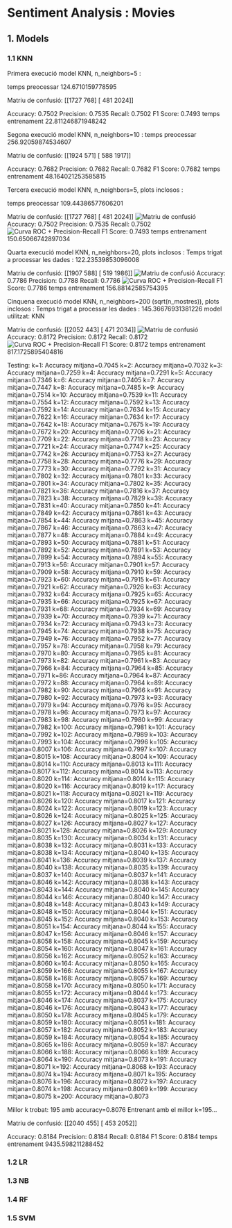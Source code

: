 # Sentiment Analysis : Movies

## 1. Models

### 1.1 KNN

Primera execució model KNN, n_neighbors=5 :

temps preocessar 124.6710159778595

Matriu de confusió:
[[1727  768]
 [ 481 2024]]

Accuracy: 0.7502
Precision: 0.7535
Recall: 0.7502
F1 Score: 0.7493
temps entrenament 22.811246871948242

Segona execució model KNN, n_neighbors=10 :
temps preocessar 256.92059874534607

Matriu de confusió:
[[1924  571]
 [ 588 1917]]

Accuracy: 0.7682
Precision: 0.7682
Recall: 0.7682
F1 Score: 0.7682
temps entrenament 48.164021253585815

Tercera execució model KNN, n_neighbors=5, plots inclosos :

temps preocessar 109.44386577606201

Matriu de confusió:
[[1727  768]
 [ 481 2024]]
![Matriu de confusió](KNN_evaluation/CM_KNN.png)
Accuracy: 0.7502
Precision: 0.7535
Recall: 0.7502
![Curva ROC + Precision-Recall](KNN_evaluation/ROC_PRECISIONRECALL_KNN.png)
F1 Score: 0.7493
temps entrenament 150.65066742897034

Quarta execució model KNN, n_neighbors=20, plots inclosos :
Temps trigat a processar les dades : 122.23539853096008

Matriu de confusió:
[[1907  588]
 [ 519 1986]]
![Matriu de confusió](KNN_evaluation/CM_KNN20.png)
Accuracy: 0.7786
Precision: 0.7788
Recall: 0.7786
![Curva ROC + Precision-Recall](KNN_evaluation/ROC_PRECISIONRECALL_KNN20.png)
F1 Score: 0.7786
temps entrenament 156.88142585754395

Cinquena execució model KNN, n_neighbors=200 (sqrt(n_mostres)), plots inclosos :
Temps trigat a processar les dades : 145.36676931381226
model utilitzat: KNN

Matriu de confusió:
[[2052  443]
 [ 471 2034]]
![Matriu de confusió](KNN_evaluation/CM_KNN200.png)
Accuracy: 0.8172
Precision: 0.8172
Recall: 0.8172
![Curva ROC + Precision-Recall](KNN_evaluation/ROC_PRECISIONRECALL_KNN200.png)
F1 Score: 0.8172
temps entrenament 817.1725895404816

Testing:
k=1: Accuracy mitjana=0.7045
k=2: Accuracy mitjana=0.7032
k=3: Accuracy mitjana=0.7259
k=4: Accuracy mitjana=0.7291
k=5: Accuracy mitjana=0.7346
k=6: Accuracy mitjana=0.7405
k=7: Accuracy mitjana=0.7447
k=8: Accuracy mitjana=0.7485
k=9: Accuracy mitjana=0.7514
k=10: Accuracy mitjana=0.7539
k=11: Accuracy mitjana=0.7554
k=12: Accuracy mitjana=0.7592
k=13: Accuracy mitjana=0.7592
k=14: Accuracy mitjana=0.7634
k=15: Accuracy mitjana=0.7622
k=16: Accuracy mitjana=0.7634
k=17: Accuracy mitjana=0.7642
k=18: Accuracy mitjana=0.7675
k=19: Accuracy mitjana=0.7672
k=20: Accuracy mitjana=0.7706
k=21: Accuracy mitjana=0.7709
k=22: Accuracy mitjana=0.7718
k=23: Accuracy mitjana=0.7721
k=24: Accuracy mitjana=0.7747
k=25: Accuracy mitjana=0.7742
k=26: Accuracy mitjana=0.7753
k=27: Accuracy mitjana=0.7758
k=28: Accuracy mitjana=0.7776
k=29: Accuracy mitjana=0.7773
k=30: Accuracy mitjana=0.7792
k=31: Accuracy mitjana=0.7802
k=32: Accuracy mitjana=0.7801
k=33: Accuracy mitjana=0.7801
k=34: Accuracy mitjana=0.7802
k=35: Accuracy mitjana=0.7821
k=36: Accuracy mitjana=0.7816
k=37: Accuracy mitjana=0.7823
k=38: Accuracy mitjana=0.7829
k=39: Accuracy mitjana=0.7831
k=40: Accuracy mitjana=0.7850
k=41: Accuracy mitjana=0.7849
k=42: Accuracy mitjana=0.7861
k=43: Accuracy mitjana=0.7854
k=44: Accuracy mitjana=0.7863
k=45: Accuracy mitjana=0.7867
k=46: Accuracy mitjana=0.7863
k=47: Accuracy mitjana=0.7877
k=48: Accuracy mitjana=0.7884
k=49: Accuracy mitjana=0.7893
k=50: Accuracy mitjana=0.7881
k=51: Accuracy mitjana=0.7892
k=52: Accuracy mitjana=0.7891
k=53: Accuracy mitjana=0.7899
k=54: Accuracy mitjana=0.7894
k=55: Accuracy mitjana=0.7913
k=56: Accuracy mitjana=0.7901
k=57: Accuracy mitjana=0.7909
k=58: Accuracy mitjana=0.7910
k=59: Accuracy mitjana=0.7923
k=60: Accuracy mitjana=0.7915
k=61: Accuracy mitjana=0.7921
k=62: Accuracy mitjana=0.7926
k=63: Accuracy mitjana=0.7932
k=64: Accuracy mitjana=0.7925
k=65: Accuracy mitjana=0.7935
k=66: Accuracy mitjana=0.7925
k=67: Accuracy mitjana=0.7931
k=68: Accuracy mitjana=0.7934
k=69: Accuracy mitjana=0.7939
k=70: Accuracy mitjana=0.7939
k=71: Accuracy mitjana=0.7934
k=72: Accuracy mitjana=0.7943
k=73: Accuracy mitjana=0.7945
k=74: Accuracy mitjana=0.7938
k=75: Accuracy mitjana=0.7949
k=76: Accuracy mitjana=0.7952
k=77: Accuracy mitjana=0.7957
k=78: Accuracy mitjana=0.7958
k=79: Accuracy mitjana=0.7970
k=80: Accuracy mitjana=0.7965
k=81: Accuracy mitjana=0.7973
k=82: Accuracy mitjana=0.7961
k=83: Accuracy mitjana=0.7966
k=84: Accuracy mitjana=0.7964
k=85: Accuracy mitjana=0.7971
k=86: Accuracy mitjana=0.7964
k=87: Accuracy mitjana=0.7972
k=88: Accuracy mitjana=0.7964
k=89: Accuracy mitjana=0.7982
k=90: Accuracy mitjana=0.7966
k=91: Accuracy mitjana=0.7980
k=92: Accuracy mitjana=0.7973
k=93: Accuracy mitjana=0.7979
k=94: Accuracy mitjana=0.7976
k=95: Accuracy mitjana=0.7978
k=96: Accuracy mitjana=0.7973
k=97: Accuracy mitjana=0.7983
k=98: Accuracy mitjana=0.7980
k=99: Accuracy mitjana=0.7982
k=100: Accuracy mitjana=0.7981
k=101: Accuracy mitjana=0.7992
k=102: Accuracy mitjana=0.7989
k=103: Accuracy mitjana=0.7993
k=104: Accuracy mitjana=0.7996
k=105: Accuracy mitjana=0.8007
k=106: Accuracy mitjana=0.7997
k=107: Accuracy mitjana=0.8015
k=108: Accuracy mitjana=0.8004
k=109: Accuracy mitjana=0.8014
k=110: Accuracy mitjana=0.8013
k=111: Accuracy mitjana=0.8017
k=112: Accuracy mitjana=0.8014
k=113: Accuracy mitjana=0.8020
k=114: Accuracy mitjana=0.8014
k=115: Accuracy mitjana=0.8020
k=116: Accuracy mitjana=0.8019
k=117: Accuracy mitjana=0.8021
k=118: Accuracy mitjana=0.8021
k=119: Accuracy mitjana=0.8026
k=120: Accuracy mitjana=0.8017
k=121: Accuracy mitjana=0.8024 
k=122: Accuracy mitjana=0.8019
k=123: Accuracy mitjana=0.8026
k=124: Accuracy mitjana=0.8025
k=125: Accuracy mitjana=0.8027
k=126: Accuracy mitjana=0.8027
k=127: Accuracy mitjana=0.8021
k=128: Accuracy mitjana=0.8026
k=129: Accuracy mitjana=0.8035
k=130: Accuracy mitjana=0.8034
k=131: Accuracy mitjana=0.8038
k=132: Accuracy mitjana=0.8031
k=133: Accuracy mitjana=0.8038
k=134: Accuracy mitjana=0.8040
k=135: Accuracy mitjana=0.8041
k=136: Accuracy mitjana=0.8039
k=137: Accuracy mitjana=0.8040
k=138: Accuracy mitjana=0.8035
k=139: Accuracy mitjana=0.8037
k=140: Accuracy mitjana=0.8037
k=141: Accuracy mitjana=0.8046
k=142: Accuracy mitjana=0.8038
k=143: Accuracy mitjana=0.8043
k=144: Accuracy mitjana=0.8040
k=145: Accuracy mitjana=0.8044
k=146: Accuracy mitjana=0.8040
k=147: Accuracy mitjana=0.8048
k=148: Accuracy mitjana=0.8043
k=149: Accuracy mitjana=0.8048
k=150: Accuracy mitjana=0.8044
k=151: Accuracy mitjana=0.8045
k=152: Accuracy mitjana=0.8040
k=153: Accuracy mitjana=0.8051
k=154: Accuracy mitjana=0.8044
k=155: Accuracy mitjana=0.8047
k=156: Accuracy mitjana=0.8046
k=157: Accuracy mitjana=0.8058
k=158: Accuracy mitjana=0.8045
k=159: Accuracy mitjana=0.8054
k=160: Accuracy mitjana=0.8047
k=161: Accuracy mitjana=0.8056
k=162: Accuracy mitjana=0.8052
k=163: Accuracy mitjana=0.8060
k=164: Accuracy mitjana=0.8050
k=165: Accuracy mitjana=0.8059
k=166: Accuracy mitjana=0.8055
k=167: Accuracy mitjana=0.8058
k=168: Accuracy mitjana=0.8057
k=169: Accuracy mitjana=0.8058
k=170: Accuracy mitjana=0.8050
k=171: Accuracy mitjana=0.8055
k=172: Accuracy mitjana=0.8044
k=173: Accuracy mitjana=0.8046
k=174: Accuracy mitjana=0.8037
k=175: Accuracy mitjana=0.8046
k=176: Accuracy mitjana=0.8043
k=177: Accuracy mitjana=0.8050
k=178: Accuracy mitjana=0.8045
k=179: Accuracy mitjana=0.8059
k=180: Accuracy mitjana=0.8051
k=181: Accuracy mitjana=0.8057
k=182: Accuracy mitjana=0.8052
k=183: Accuracy mitjana=0.8059
k=184: Accuracy mitjana=0.8054
k=185: Accuracy mitjana=0.8065
k=186: Accuracy mitjana=0.8059
k=187: Accuracy mitjana=0.8066
k=188: Accuracy mitjana=0.8066
k=189: Accuracy mitjana=0.8064
k=190: Accuracy mitjana=0.8073
k=191: Accuracy mitjana=0.8071
k=192: Accuracy mitjana=0.8068
k=193: Accuracy mitjana=0.8074
k=194: Accuracy mitjana=0.8071
k=195: Accuracy mitjana=0.8076
k=196: Accuracy mitjana=0.8072
k=197: Accuracy mitjana=0.8074
k=198: Accuracy mitjana=0.8069
k=199: Accuracy mitjana=0.8075
k=200: Accuracy mitjana=0.8073

Millor k trobat: 195 amb accuracy=0.8076
Entrenant amb el millor k=195...

Matriu de confusió:
[[2040  455]
 [ 453 2052]]

Accuracy: 0.8184
Precision: 0.8184
Recall: 0.8184
F1 Score: 0.8184
temps entrenament 9435.598211288452
### 1.2 LR

### 1.3 NB

### 1.4 RF

### 1.5 SVM

